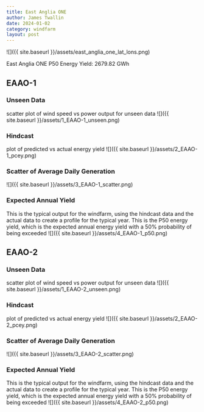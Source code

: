 ```yaml
---
title: East Anglia ONE
author: James Twallin
date: 2024-01-02
category: windfarm
layout: post
---
```

![]({{ site.baseurl }}/assets/east_anglia_one_lat_lons.png)

East Anglia ONE P50 Energy Yield: 2679.82 GWh

EAAO-1
-------------
### Unseen Data 
scatter plot of wind speed vs power output for unseen data
![]({{ site.baseurl }}/assets/1_EAAO-1_unseen.png)
### Hindcast 
plot of predicted vs actual energy yield
![]({{ site.baseurl }}/assets/2_EAAO-1_pcey.png)
### Scatter of Average Daily Generation 

![]({{ site.baseurl }}/assets/3_EAAO-1_scatter.png)
### Expected Annual Yield 
This is the typical output for the windfarm, using the hindcast data and the actual data to create a profile for the typical year. This is the P50 energy yield, which is the expected annual energy yield with a 50% probability of being exceeded
![]({{ site.baseurl }}/assets/4_EAAO-1_p50.png)

EAAO-2
-------------
### Unseen Data 
scatter plot of wind speed vs power output for unseen data
![]({{ site.baseurl }}/assets/1_EAAO-2_unseen.png)
### Hindcast 
plot of predicted vs actual energy yield
![]({{ site.baseurl }}/assets/2_EAAO-2_pcey.png)
### Scatter of Average Daily Generation 

![]({{ site.baseurl }}/assets/3_EAAO-2_scatter.png)
### Expected Annual Yield 
This is the typical output for the windfarm, using the hindcast data and the actual data to create a profile for the typical year. This is the P50 energy yield, which is the expected annual energy yield with a 50% probability of being exceeded
![]({{ site.baseurl }}/assets/4_EAAO-2_p50.png)

